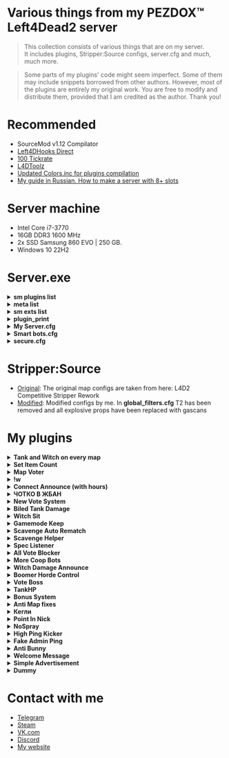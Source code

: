 # Various things from my PEZDOX™ Left4Dead2 server

> This collection consists of various things that are on my server.  
> It includes plugins, Stripper:Source configs, server.cfg and much, much more.  

> Some parts of my plugins' code might seem imperfect. Some of them may include snippets borrowed from other authors. 
> However, most of the plugins are entirely my original work. You are free to modify and distribute them, provided that I am credited as the author. Thank you!

# Recommended
* SourceMod v1.12 Compilator
* [Left4DHooks Direct](https://forums.alliedmods.net/showthread.php?t=321696)
* [100 Tickrate](https://github.com/accelerator74/Tickrate-Enabler)
* [L4DToolz](https://github.com/accelerator74/l4dtoolz?ysclid=m6cfjy68hx719060900)
* [Updated Colors.inc for plugins compilation](https://forums.alliedmods.net/showpost.php?p=2793368&postcount=417)
* [My guide in Russian. How to make a server with 8+ slots](https://forum.myarena.ru/index.php?/topic/47821-statia-kak-sdelat-server-na-8-slotov/)

# Server machine
* Intel Core i7-3770
* 16GB DDR3 1600 MHz
* 2x SSD Samsung 860 EVO | 250 GB.
* Windows 10 22H2

# Server.exe

<details><summary><b>sm plugins list</b></summary>
```ruby
[SM] Listing 109 plugins:  
001 "[L4D2]hunter_pounce_alignment_fix" (2.0) by Lux
002 "[L4D1 & L4D2] Ignore Physics Damage" (1.0.0) by Mart
003 "[L4D2] Fix Jockey Hitbox" (2.1) by Forgetest
004 "Jockey Ride Team Switch Teleport Fix" (1.0) by HarryPotter
005 "L4D2 Pounce Protect" (1.1) by ProdigySim
006 "[L4D & L4D2] Reload Fix - Max Clip Size" (1.5) by SilverShot
007 "L4D(2) Tank Rock Lag Compensation" (1.14) by Luckylockm,HarryPotter,Silvers
008 "[L4D1/2]witch_prevent_target_loss" (1.1.1) by Lux
009 "[L4D2] Poof" (1.35) by blackalegator
010 "[L4D2] Spitter Projectile Creator" (1.2) by SilverShot
011 "Survivor Bot Takeover" (0.8) by Mikko Andersson (muukis)
012 "KickMenu" (1.0) by pa4H
013 "Whe" (1.0) by pa4H
014 "FunCmds" (1.0) by pa4H
015 "[pa4H]Help" (1.0) by pa4H
016 "!kill & !afk & !jointeam" (2.0) by pa4H
017 "MajorMenu" (1.0) by pa4H
018 "OverrideChat" (1.0) by pa4H
019 "Server cmds" (1.0) by pa4H
020 "TeamSwitcher" (3.0) by pa4H
021 "[L4D & L4D2] Tank Pass" (2.5) by Scratchy [Laika] & raziEiL [disawar1]
022 "Round Start Bot Stop" (1.8) by EHG
023 "Melee In The Saferoom" (3.1.0) by $atanic $pirit, N3wton
024 "Tank Damage Announce" (2.0) by Griffin, Blade, pa4H
025 "[L4D1 & L4D2] Tank Rock Ignition" (1.1.0) by Mart
026 "[L4D2] Unlock Finales" (1.0.3) by Mart
027 "Tank Attack Control" (1.0) by vintik, CanadaRox, Jacob, Visor, pa4H
028 "AntiMapFixes" (1.0) by pa4H
029 "BonusSystem" (2.5) by pa4H, vintik
030 "MapVoter" (2.1) by pa4H
031 "SetItemsCount" (3.0) by pa4H
032 "Tank&Witch on every map and !boss" (030824) by pa4H
033 "TankHP" (2.0) by pa4H
034 "VoteBoss" (1.0) by pa4H
035 "WhoBecomeTank" (1.0) by pa4H
036 "WitchDamageAnnounce" (2.0) by pa4H
037 "WitchSit" (1.0) by pa4H
038 "Connection Time Player" (1.0.0) by AlmazON
039 "AdminSeeAllChat" (1.0) by pa4H
040 "AntiBunny" (1.0) by pa4H
041 "ChatProcessor" (1.0) by pa4H
042 "MVP" (2.0) by pa4H
043 "SimpleAdv" (2.0) by pa4H, Tsunami
044 "Welcome Message" (2.0) by pa4H
045 "ABX" (1.2) by PCI Gaming Team
046 "[L4D2] Boomer Horde Control" (2.0) by Spoon, pa4H
047 "[L4D & L4D2] Common Limiter" (1.2) by SilverShot
048 "L4D2 weapon csgo reload" (2.3) by Harry Potter
049 "Dynamic Ghost Respawn Time" (1.0) by Xx_Faxe_xX
050 "[L4D & 2] Freely Round End" (1.0) by Forgetest
051 "[L4D & L4D2] Gear Transfer" (2.21) by SilverShot
052 "L4D Ghost Fly" (1.1.1) by Madcap
053 "[L4D2] Gift Rewards" (1.7) by SilverShot
054 "[L4D & L4D2] God Frames Patch" (1.7) by SilverShot
055 "L4D2 Hittable Control" (0.7) by Stabby, Visor, Sir, Derpduck, Forgetest
056 "Incap Punch Fix" (1) by CanadaRox
057 "L4D2 Melee Damage Fix&Control" (2.1) by Visor, Sir, A1m`
058 "L4D2 Bash Kills" (1.0) by Jahze
059 "No Spitter During Tank" (2.0) by Don, epilimic, Griffin
060 "[L4D & L4D2] Reverse Friendly-Fire" (2.8.2) by Mystic Spiral, pa4H
061 "[L4D2] Shove Direction Fix" by BHaType
062 "BiledTankDamage" (1.0) by pa4H
063 "Round All Talk" (1.1) by Mr. Zero
064 "[L4D & L4D2] First Map - Skip Intro Cutscenes" (1.11) by SilverShot
065 "DBLogger" (2.0) by pa4H
066 "FakeAdminPing" (1.0) by pa4H
067 "HighPingKicker" (1.0) by pa4H
068 "New Vote System" (170125) by pa4H
069 "PointInNick" (1.0) by pa4H
070 "ProStats" (4.0) by pa4H
071 "[L4D & L4D2] Dissolve Infected" (1.15) by SilverShot
072 "L4D2 Godframes Color (Default timings)" (0.1.2) by Tabun
073 "[L4D2]Survivor_Legs_Restore" (1.6.0) by Lux
074 "L4D2 Tank Hittable Glow" (2.5) by Harry Potter, Sir, A1m`, Derpduck
075 "Chotko_V_Jban" (2.0) by pa4H
076 "Kegly" (1.0) by pa4H
077 "ListSpeakers" (5.0) by pa4H, Aceleracion, Emilio3
078 "PissOnFace" (1.0) by pa4H
079 "UltraSound" (1.1) by pa4H
080 "l4d2_changelevel" (1.2.1) by Lux
081 "Skill Detection (skeets, crowns, levels)" (1.1.1) by Tabun
082 "[L4D & L4D2] Mission and Weapons - Info Editor" (1.25) by SilverShot
083 "[L4D & L4D2] Left 4 DHooks Direct" (1.155) by SilverShot
084 "[ANY] Restart Empty Server (or Map)" (2.6) by Alex Dragokas
085 "L4D 1/2 Remove Lobby Reservation" (2.0.8) by Downtown1, Anime4000, sorallll, HatsuneImagine
086 "[L4D2 & CS:GO & NMRiH] VScript File Replacer" (1.17) by SilverShot
087 "Server status" (1.0) by pa4H
088 "[L4D/2] Automated Demo Recording" (1.2) by shqke
089 "[L4D/2] Hide SourceTV Bot" (1.2) by shqke
090 "Manage HLTV Cameras" (1.6) by shqke
091 "[L4D/2] Unlink Camera Entities" (1.1) by shqke
092 "[Lilac] Little Anti-Cheat" (1.7.4) by J_Tanzanite
093 "Anti BunnyHop" (2.0) by CanadaRox, pa4H
094 "AntiPetuch" (1.0) by pa4H
095 "AFK Manager" (4.3.0) by Rothgar
096 "Spectator stays spectator" (1.0h-2024/2/19) by Die Teetasse, Harry
097 "l4d2 specating cheat" (2.8-2023/6/19) by Harry Potter
098 "SpecLister" (6.0) by pa4H
099 "SimpleInfectedSelect" (2.1) by pa4H, XBetaAlpha
100 "VIP-System" (1.0) by pa4H
101 "[L4D & L4D2] Flashlight Package" (2.34) by SilverShot
102 "[L4D & L4D2] Hats" (1.49) by SilverShot
103 "Survivor Bot Select" (1.0) by Merudo
104 "Admin File Reader" (1.12.0.7165) by AlliedModders LLC
105 "Admin Menu" (1.12.0.7165) by AlliedModders LLC
106 "Basic Comm Control" (1.12.0.7165) by AlliedModders LLC
107 "Basic Commands" (1.12.0.7176) by AlliedModders LLC
108 "Fun Commands" (1.12.0.7165) by AlliedModders LLC
109 "Player Commands" (1.12.0.7165) by AlliedModders LLC
```
</details>

<details><summary><b>meta list</b></summary>
```ruby
Listing 10 plugins:
  [01] L4DToolZ (2.0.1) by Accelerator, Ivailosp
  [02] Pounce Damage Uncap (1.1.0.0-1) by Michael "ProdigySim" Busby, $atanic $pirit
  [03] SourceMod (1.12.0.7176) by AlliedModders LLC
  [04] Stripper (1.2.2) by BAILOPAN
  [05] Actions (3.8.8) by BHaType
  [06] SourceTV Manager (1.2) by Peace-Maker
  [07] SDK Tools (1.12.0.7176) by AlliedModders LLC
  [08] SourceTV Support (0.10.1) by Evgeniy "shqke" Kazakov
  [09] SDK Hooks (1.12.0.7176) by AlliedModders LLC
  [10] DHooks (1.12.0.7176) by AlliedModders LLC
```	
</details>

<details><summary><b>sm exts list</b></summary>
```ruby
[SM] Displaying 17 extensions:
[01] Accelerator (2.5.0): SRCDS Crash Handler
[02] Webternet (1.12.0.7176): Extension for interacting with URLs
[03] Actions (3.8.8): Nextbot action tree manager
[04] Console Cleaner (1.4.0): Console warning suppressor
[05] SourceTV Manager (1.2): Interface to interact with the SourceTV server.
[06] BinTools (1.12.0.7176): Low-level C/C++ Calling API
[07] SDK Tools (1.12.0.7176): Source SDK Tools
[08] SourceTV Support (0.10.1): Restores broadcasting/recording SourceTV features in Left 4 Dead engine
[09] SDK Hooks (1.12.0.7176): Source SDK Hooks
[10] DHooks (1.12.0.7176): Dynamic Hooks
[11] Client Preferences (1.12.0.7176): Saves client preference settings
[12] SQLite (1.12.0.7176): SQLite Driver
[13] Top Menus (1.12.0.7176): Creates sorted nested menus
[14] GeoIP (1.12.0.7176): Geographical IP information
[15] REST in Pawn (1.3.1): Provides HTTP and JSON natives for plugins
[16] Regex (1.12.0.7176): Provides regex natives for plugins
[17] MySQL-DBI (1.12.0.7176): MySQL driver implementation for DBI
```
</details>

<details><summary><b>plugin_print</b></summary>
```ruby
Loaded plugins:  
0:      "Metamod:Source 1.12.0-dev+1211"
1:      "Tickrate_Enabler 1.5, ProdigySim"
```
</details>

<details><summary><b>My Server.cfg</b></summary>

```ruby
hostname "PEZDOX | Versus #1" 

sv_allow_lobby_connect_only 1  // САМЫЙ ВАЖНЫЙ КВАР

sm_cvar sv_visiblemaxplayers 10
sm_cvar sv_maxplayers 24

sm_cvar sv_gametypes "versus"
sm_cvar mp_gamemode "versus"
sm_cvar lock_gamemode "versus"
sm_cvar sv_tags "versus, pezdox"
sm_cvar sv_search_key "versus, pezdox"

// Server //
sv_lan 0
motd_enabled 0 
sm_cvar sv_force_unreserved 0
sv_region 3
sv_steamgroup_exclusive 0
sm_cvar sm_advertisements_interval 75

sm_cvar vs_max_team_switches 5	  	  // Возможность 5 раз менять команду
sm_cvar sb_all_bot_game 1		 	  // Чтоб игра не завершалась когда в команде нет игроков
sm_cvar allow_all_bot_survivor_team 1 // Чтоб игра не завершалась когда в команде нет игроков
bot_join_after_player 0

// SYNXRA //
sm_cvar nb_update_frequency 0.014
sm_cvar sv_minrate 100000
sm_cvar sv_maxrate 100000
sm_cvar sv_minupdaterate 100
sm_cvar sv_maxupdaterate 100
sm_cvar sv_mincmdrate 100
sm_cvar sv_maxcmdrate 100
sm_cvar sv_client_min_interp_ratio 0
sm_cvar sv_client_max_interp_ratio 0
sm_cvar fps_max 0
sm_cvar sv_client_predict 1
sm_cvar sv_unlag 1
sm_cvar sv_maxunlag 0.5
sm_cvar net_maxcleartime 0.001
sm_cvar net_splitrate 2
sm_cvar net_splitpacket_maxrate 100000
mat_queue_mode 2
// Resolve_colission ext
z_resolve_zombie_collision_multiplier "0.05"

// SourceTV
tv_password 1337232228
tv_relaypassword 1337232228
sm_cvar sm_autorecord_minplayers 4
sm_cvar sm_autorecord_roundsplit 0
sm_cvar sm_autorecord_pathfmt "!Demos\%d.%m.%Y\%l-%d.%m.%Y-%H.%M"

// DAMAGE //
sm_cvar l4d2_melee_damage_tank_nerf "27.0" // 300 = 27 | 200 = 51 | 250 = 39
sm_cvar biledTankDamage "100"
sm_cvar z_witch_damage_per_kill_hit 60
sm_cvar z_door_pound_damage 160
sm_cvar survivor_burn_factor_normal "0.35" // 0.2 stock
sm_cvar z_hunter_max_pounce_bonus_damage "100"
sm_cvar z_pounce_damage_range_min "300"
sm_cvar z_pounce_damage_range_max "2200"
sm_cvar hunter_killHeight "1200"
sm_cvar hunter_killMinHP "30"
//sm_cvar boomer_pz_claw_dmg 10
//sm_cvar hunter_pz_claw_dmg 10
//sm_cvar jockey_pz_claw_dmg  10
//sm_cvar smoker_pz_claw_dmg 10
//sm_cvar spitter_pz_claw_dmg 10

// Props damage //
sm_cvar hc_sflog_standing_damage "100.0"
sm_cvar hc_bhlog_standing_damage "100.0"
sm_cvar hc_haybale_standing_damage "100.0"
sm_cvar hc_baggage_standing_damage "100.0"

// Патроны //
sm_cvar ammo_shotgun_max "80"
sm_cvar ammo_smg_max "750"
sm_cvar ammo_sniperrifle_max "60"

// Logs //
sv_rcon_banpenalty 0
sv_rcon_maxfailures 1
sv_rcon_minfailures 1
sv_rcon_minfailuretime 0
log on
sv_rcon_log 1
sv_logbans 1
sv_logecho 1
sv_logfile 1
sv_log_onefile 0
mp_logdetail 3
exec banned_ip.cfg
exec banned_user.cfg
writeid
writeip

// FastDL //
sv_pure 0
sv_consistency 0
sv_downloadurl "http://pa4h.ru/!l4d2"
sv_allowdownload 0
sv_allowupload 0

// Commons //
sm_cvar z_health 30 // HP бомжей
sm_cvar z_common_limit "24" // Общее население
sm_cvar z_mob_spawn_max_size "24" // Максимальное сколько прибежит в волне
sm_cvar z_mob_spawn_min_size "24" // Минимальное сколько прибежит в волне
sm_cvar z_mega_mob_size "24" // При паническом событии.
sm_cvar z_mob_spawn_finale_size "24"
sm_cvar z_mega_mob_spawn_max_interval "240" 
sm_cvar z_mega_mob_spawn_min_interval "230" // This command sets the maximum spawn interval, in seconds, between each mega mob spawn.
BoomHordeSet "1" "10"
BoomHordeSet "2" "6"
BoomHordeSet "3" "4"
BoomHordeSet "4" "4"


// Ability refill delays//
sm_cvar z_spit_interval "15" // 20
sm_cvar z_vomit_interval "25" // 30
//sm_cvar tongue_hit_delay "15" // 15
//sm_cvar tongue_miss_delay  "3" // 3
//sm_cvar z_charge_interval "12" // 12
//sm_cvar z_leap_interval_post_incap "30" // 30
sm_cvar z_leap_interval_post_ride "10" // 6


// TANK or WITCH//
sm_cvar z_tank_health 5500 // 8250 ХП
sm_cvar sv_force_time_of_day 0 // Сидячая Вича на всех картах
sm_cvar z_frustration_lifetime 50 // Контроль Танка
sm_cvar l4d_tank_pass_count 100
sm_cvar z_tank_damage_slow_min_range 0
sm_cvar z_tank_damage_slow_max_range 100
sm_cvar tank_stuck_time_suicide "999"
sm_cvar z_witch_burn_time "25"
sm_cvar tank_burn_duration "100"

// Delays //
sm_cvar decalfrequency 1.0 // Задержка спрея
sm_cvar sv_pz_endgame_vote_period 20 
sm_cvar sv_pz_endgame_vote_post_period 20
sm_cvar scavenge_round_setup_time 15
sm_cvar scavenge_round_restart_delay 1
sm_cvar scavenge_round_restart_delay_tied 1
sm_cvar versus_round_restarttimer 5 // Время подсчета очков versus

exec bots.cfg
exec secure.cfg
```
</details>

<details><summary><b>Smart bots.cfg</b></summary>

```ruby
// Survivors
sm_cvar sb_allow_shoot_through_survivors "0"
sm_cvar sb_battlestation_give_up_range_from_human "100"
sm_cvar sb_battlestation_human_hold_time "0.25"
sm_cvar sb_close_checkpoint_door_interval "0.18"
sm_cvar sb_close_threat_range "75"
sm_cvar sb_combat_saccade_speed "2250"
sm_cvar sb_debug_apoproach_wait_time "0"
sm_cvar sb_enforce_proximity_lookat_timeout "0.0"
sm_cvar sb_enforce_proximity_range "10000"
sm_cvar sb_escort "0"
sm_cvar sb_far_hearing_range "0xffffff"
sm_cvar sb_follow_stress_factor "0.0"
sm_cvar sb_friend_immobilized_reaction_time_expert "0"
sm_cvar sb_friend_immobilized_reaction_time_hard "0"
sm_cvar sb_friend_immobilized_reaction_time_normal "0"
sm_cvar sb_friend_immobilized_reaction_time_vs "0"
sm_cvar sb_locomotion_wait_threshold "0"
sm_cvar sb_max_battlestation_range_from_human "290"
sm_cvar sb_max_scavenge_separation "2000"
sm_cvar sb_max_team_melee_weapons "8"
sm_cvar sb_melee_approach_victim "0"
sm_cvar sb_min_attention_notice_time "0"
sm_cvar sb_min_orphan_time_to_cover "0"
sm_cvar sb_near_hearing_range "10000"
sm_cvar sb_neighbor_range "100"
sm_cvar sb_normal_saccade_speed "1500"
sm_cvar sb_path_lookahead_range "975"
sm_cvar sb_pushscale "4"
sm_cvar sb_reachability_cache_lifetime "0"
sm_cvar sb_reachable_cache_paranoia "0"
sm_cvar sb_rescue_vehicle_loading_range "50"
sm_cvar sb_separation_danger_max_range "300"
sm_cvar sb_separation_danger_min_range "84"
sm_cvar sb_separation_range "300"
sm_cvar sb_sidestep_for_horde "1"
sm_cvar sb_threat_close_range "50"
sm_cvar sb_threat_exposure_stop "0xffffff"
sm_cvar sb_threat_exposure_walk "0xffffff"
sm_cvar sb_threat_far_range "8000"
sm_cvar sb_threat_medium_range "3000"
sm_cvar sb_threat_very_close_range "50"
sm_cvar sb_threat_very_far_range "0xffffff"
sm_cvar sb_use_button_range "1000"
sm_cvar sb_vomit_blind_time "0.0"
sb_force_max_intensity Bill
sb_force_max_intensity Coach
sb_force_max_intensity Ellis
sb_force_max_intensity Francis
sb_force_max_intensity Louis
sb_force_max_intensity Nick
sb_force_max_intensity Rochelle
sb_force_max_intensity Zoey

// Survivors for versus
sm_cvar sb_combat_saccade_speed "6750"
sm_cvar sb_locomotion_wait_threshold "0.1"
sm_cvar sb_max_battlestation_range_from_human "100"
sm_cvar sb_normal_saccade_speed "5250"
sm_cvar sb_path_lookahead_range "1350"
sm_cvar sb_pushscale "6.5"
sm_cvar sb_separation_danger_max_range "150"
sm_cvar sb_separation_danger_min_range "75"
sm_cvar sb_separation_range "150"
sm_cvar sb_threat_close_range "5000"
sm_cvar sb_threat_far_range "0xffffff"
sm_cvar sb_threat_medium_range "6000"
sm_cvar sb_threat_very_close_range "2000"

// Infected
sm_cvar boomer_exposed_time_tolerance "0"
sm_cvar boomer_vomit_delay "0.0"
sm_cvar hunter_pounce_loft_rate "0.0375"
sm_cvar hunter_pounce_max_loft_angle "90"
sm_cvar hunter_pounce_ready_range "2000"
sm_cvar jockey_pounce_loft_rate "0.0375"
sm_cvar jockey_pounce_max_loft_angle "90"
sm_cvar nb_goal_look_ahead_range "0xffffff"
sm_cvar nb_path_draw_inc "0xffffff"
sm_cvar nb_path_segment_influence_radius "0xffffff"
sm_cvar nb_saccade_speed "4150"
sm_cvar nb_saccade_time "0"
sm_cvar nb_speed_look_ahead_range "338"
sm_cvar smoker_escape_range "750"
sm_cvar smoker_tongue_delay "0.8"
sm_cvar tank_run_spawn_delay "3"
sm_cvar tank_stasis_time_suicide "90"
sm_cvar tank_stuck_time_choose_new_target "0.5"
sm_cvar tank_stuck_visibility_tolerance_choose_new_target "1.5"
sm_cvar tank_stuck_visibility_tolerance_suicide "60"
sm_cvar tank_throw_aim_error "25"
sm_cvar tank_throw_allow_range "675"
sm_cvar tank_throw_lead_time_factor "0.13"
sm_cvar tank_throw_loft_rate "0.016"
sm_cvar tank_throw_max_loft_angle "90"
sm_cvar tank_visibility_tolerance_suicide "150"
sm_cvar tongue_dropping_to_ground_time "0.7"
sm_cvar z_charge_warmup "0.5"
sm_cvar z_female_boomer_spawn_chance "50"
sm_cvar z_hunter_lunge_pitch "95"
sm_cvar z_jockey_leap_range "675"
sm_cvar z_jockey_leap_time "0.0"
sm_cvar z_jockey_lookahead "1600"
sm_cvar z_jockey_min_ledge_distance "0"
sm_cvar z_jockey_ride_hazard_scan_distance "1900"
sm_cvar z_jockey_ride_scan_distance "3000"
sm_cvar z_jockey_ride_scan_interval "1.50"
sm_cvar z_lunge_interval "0"
sm_cvar z_tank_attack_interval "0.175"
// Infected for versus
sm_cvar jockey_pounce_loft_rate "0.039"
sm_cvar tank_stuck_time_choose_new_target "0.1"
sm_cvar tank_stuck_visibility_tolerance_choose_new_target "1"
sm_cvar tank_throw_aim_error "38"
sm_cvar z_charge_warmup "0.25"
```
</details>

<details><summary><b>secure.cfg</b></summary>

```ruby
rcon_password "Hui tebe"
sm_cvar SteamAPI_Key "Hui tebe"
sv_steamgroup "Hui tebe"
```
</details>

# Stripper:Source
* [Original](https://github.com/Derpduck/L4D2-Comp-Stripper-Rework): The original map configs are taken from here: L4D2 Competitive Stripper Rework
* [Modified](/StripperSource): Modified configs by me. In __global_filters.cfg__ T2 has been removed and all explosive props have been replaced with gascans

# My plugins

<details><summary><b>Tank and Witch on every map</b></summary>

  * [Download](/L4D2-Plugins/TankandWitchoneverymap): This plugin will make the game spawn a Tank with a Witch on EVERY map
    * After the start of the campaign, the plugin randomly selects the spawn position of Tank and Witch.
    * __!boss__ command available. It will show on what percentage of the progress the Tank & Witch will appear.
    * Additionally, the plugin displays a message about Tank encounter.
 ##
</details>

<details><summary><b>Set Item Count</b></summary>

  * [Download](/L4D2-Plugins/SetItemCount): Allows you to set a fixed number of items to appear
	* Big thanks to AiKi and Crimson_Fox  
  
    * __!itemcount__ - Displays the number of items on the map in chat. Only for admins.  
	
	* 20 seconds after survivors leave the saferoom, all medkits on the map are deleted.
	* 2 __pain pill__  
    * 2 __adrenaline__  
    * 1 __defibrillator__  
    * 2 __vomitjar__  
    * 1 __molotov__  
    * 4 __pipe bomb__  
    * 1 __incendiary__  
    * 1 __explosive__  
 ##
</details>

<details><summary><b>Map Voter</b></summary>

  * [Download](/L4D2-Plugins/MapVoter): The plugin displays a menu at the end of the round with voting for the next map.
    * You definitely need a plugin __l4d2_changelevel.smx__. It comes bundled with the plugin 
    * Work only in versus.  
	* Displays the number of votes next to the card name.  
	* It is possible to choose at what hour the voting will start (0 or 1)  
	* It is possible to re-vote 1 time
	
	![picture](/git/mapvoter.png)

## Available commands:
__!revote__  
__!mapvote__  
__!votemap__  
__!mv__  
__!rtv__  

## ConVars:
__sm_cvar timeToEndVote 30__  
__sm_cvar timeToChangeMap 10__  
__sm_cvar voteOnRound 1__  
__sm_cvar canRevote 0__  

 ##
</details>

<details><summary><b>!w</b></summary>

  * [Download](/L4D2-Plugins/!w): The plugin is identical to "L4D2 Startup weapons" by Shine  
	* __!w__, __!t1__, __!melee__ commands is available.  

	* Also available:  
	* __!knife__, __!fireaxe__, __!axe__, __!katana__, __!machete__, __!pan__, __!fryingpan__.  
	* __!shotgun__, __!pump__, __!chrome__, __!smg__, __!uzi__, __!sniper__, __!scout__, __!sniper__.
 ##
</details>

<details><summary><b>Connect Announce (with hours)</b></summary>

  * [Download](/L4D2-Plugins/ConnectAnnounce): A VERY simple plugin showing the connection and disconnection message.
    * Country, city, disconnect reason and also shows the __hours__ spent in L4D2.  
	* The translation file is available (pa4HConAnnounce.phrases.txt)
## Phrases preview:
```
 Player click join to server: Player pa4H is connecting...
 Player fully loaded: Player pa4H (RUS, BRN) connected! 4324h
 Player disconnected: Player pa4H disconnected (Disconnect by user)
 ```
 
## How to install:
  * To be able to display hours, you need a  [Steam API ID](https://steamcommunity.com/dev/apikey).  
  * Put to server.cfg: `sm_cvar SteamAPI_Key "yourid"`  
  * [REST in Pawn](https://forums.alliedmods.net/showthread.php?t=298024) extension for work with SteamAPI.  
  * [Colors.inc](https://forums.alliedmods.net/showthread.php?t=96831) for plugin compilation.  
 ##
</details>

<details><summary><b>ЧОТКО В ЖБАН</b></summary>

  * [Download](/L4D2-Plugins/ЧоткоВЖбан): При убийстве особого зараженного в голову плагин выводит на экран картинку "чотко в жбан". И воспроизводит звук "В ГОЛОВУ!"  
  ![picture](/git/jban.png)
    * У игрока должны скачиваться файлы: __vjban.vmt__, __vjban.vtf__, __v_jban.mp3__
## Настройки FastDL:

```
sv_pure 0
sv_consistency 0
sv_downloadurl "http://site.com/!l4d2"
sv_allowdownload 0
sv_allowupload 0
```
 ##
</details>

<details><summary><b>New Vote System</b></summary>

  * [Download](/L4D2-Plugins/NewVoteSystem): The voting system is written from scratch.
    * You definitely need a plugin __l4d2_changelevel.smx__. It comes bundled with the plugin  
	
Plugin allows you to:
1. Create custom votes: sm_customVote <VoteText> <PassVoteText>
2. Vote for kick a player from another team.
3. Vote for killing infected bots: __!killbots__, __!kb__.
4. Vote for kick of spectators: __!kickspec__, __!ks__, __!sk__, __!nospec__, __!speckick__.
5. Ability to use the __!rematch__ command. (Just start RestartChapter vote)
  
Fixed a game bug when 60% of votes are not pass the vote. (VALVe, did you skip math lessions?)

Plugin disable "Return to Lobby".

Plugin keeps alltalk enabled if players voted to enable it.

Fixed game bug "Voting is already started".

## FAQ:
```
  Q: Why player who created the vote not vote "Yes" automatically?
  A: It might be for trolling. If an inattentive player votes "YES" when the vote for kick his.
  
  Q: Why plugin allow to votekick players from another team
  A: This is a game bug that has existed since the release. I'm not going to change the established mechanics of the game.
  
  Q: Map change not working!
  A: Did you forget about l4d2_changelevel.smx? Put it in your plugins folder.
  
  Q: How to compile?
  A: Compiled on SourceMod 1.11. Additionally you need colors.inc
 ```
 ##
</details>

<details><summary><b>Biled Tank Damage</b></summary>

  * [Download](/L4D2-Plugins/BiledTankDamage): Changes the damage from commons when a vomitjar is thrown at a Tank
    * Сvar: __sm_cvar biledTankDamage 50__
 ##
</details>

<details><summary><b>Witch Sit</b></summary>

  * [Download](/L4D2-Plugins/WitchSit): When the Witch kills the survivor, she sits down and starts crying.
    * I recommend using the plugin with this cvar: __sm_cvar sv_force_time_of_day 0__
 ##
</details>

<details><summary><b>Gamemode Keep</b></summary>

  * [Download](/L4D2-Plugins/GamemodeKeep): The plugin does not allow you to start a server with a game mode other than scavenge
 ##
</details>

<details><summary><b>Scavenge Auto Rematch</b></summary>

  * [Download](/L4D2-Plugins/ScavengeAutoRematch): For scavenge mode. The plugin starts changing the map to the same one 9 seconds after the end of the game.
    * You definitely need a plugin __l4d2_changelevel.smx__.
 ##
</details>

<details><summary><b>Scavenge Helper</b></summary>

  * [Download](/L4D2-Plugins/ScavengeHelper): The first plugin I wrote from the distant 2021. Consists of bad code slightly less than completely.
	* Shows how much time and how many canstras were filled in scavenge mode
 ##
</details>

<details><summary><b>Spec Listener</b></summary>

  * [Download](/L4D2-Plugins/SpecListener): Allows spectator listen others voice and chat
 ##
</details>

<details><summary><b>All Vote Blocker</b></summary>

  * [Download](/L4D2-Plugins/AllVoteBlocker): The name speaks for itself
 ##
</details>

<details><summary><b>More Coop Bots</b></summary>

  * [Download](/L4D2-Plugins/MoreCoopBots): Adds many bots to the map. Useful for coop servers with 4+ players
 ##
</details>

<details><summary><b>Witch Damage Announce</b></summary>

  * [Download](/L4D2-Plugins/WitchDamageAnnounce): Just see screenshot  
  ![picture](/git/witch.png)
 ##
</details>

<details><summary><b>Boomer Horde Control</b></summary>

  * [Download](/L4D2-Plugins/BoomerHordeControl): Fixed number of zombies that come running when Boomer vomit
    * [Original author](https://github.com/spoon-l4d2/Plugins/blob/master/source/l4d2_boomer_horde_control.sp)
	* Cvar: __BoomHordeSet__ "number of vomited survivors" "number of incoming zombies"
	* BoomHordeSet "1" "5"
	* BoomHordeSet "2" "5"
	* BoomHordeSet "3" "5"
	* BoomHordeSet "4" "5"
 ##
</details>

<details><summary><b>Vote Boss</b></summary>

  * [Download](/L4D2-Plugins/NewVoteSystem/VoteBoss):
    * __WARNING!!!__ This plugin is part of the [New Vote System](/L4D2-Plugins/NewVoteSystem) plugin.
	* Adds the __!voteboss <tank%> <witch%>__ command
	* Example: __!voteboss 10 20__, where 10% is the percentage of Tank spawn. 20% is the percentage of the Witch's spawn.
 ##
</details>

<details><summary><b>TankHP</b></summary>

  * [Download](/L4D2-Plugins/TankHP): Just see screenshot :)  
  ![picture](/git/tankHP.png)
</details>

<details><summary><b>Bonus System</b></summary>

  * [Download](/L4D2-Plugins/BonusSystem): A custom bonus system that is used on PEZDOX
	* Adds points for
	* +50 for killing a Witch (per team). Total 50.
	* +25 for an unused first aid kit. Total 100.
	* +25 for passing without an encap. Total 100.
	* +25 for passing without death. Total 100
 ##
</details>

<details><summary><b>Anti Map fixes</b></summary>

  * [Download](/L4D2-Plugins/AntiMapfixes): Removes some map fixes. Which appeared after The Last Stand update
    * [The Last Stand update script. Which removes the old bugs of the game](https://github.com/L4D-Community-Team/Last-Stand-Refresh/blob/main/scripts/vscripts/anv_mapfixes.nut)
	* For a complete list of my deleted map fixes, see inside the plugin source
##
</details>

<details><summary><b>Кегли</b></summary>

  * [Download](/L4D2-Plugins/Кегли)
    * When a Charger grabs a survivor and knocks down another, the sound of pins is played.
	* If a Charger beats up four survivors, then a "Strike" picture is shown on the players' screen  
	
	![picture](/git/Strike.png)
 ##
</details>

<details><summary><b>Point In Nick</b></summary>

  * [Download](/L4D2-Plugins/PointInNick): A funny plugin that changes the nickname of players who have a dot in their nickname
    * The "data" folder contains the __NewNames.txt__ file. 
	* You can enter the names that will be replaced
 ##
</details>

<details><summary><b>NoSpray</b></summary>

  * [Download](/L4D2-Plugins/NoSpray): The plugin disables the ability to put spray
 ##
</details>

<details><summary><b>High Ping Kicker</b></summary>

  * [Download](/L4D2-Plugins/HighPingKicker): The simplest plugin that kicks players with high ping
 ##
</details>

<details><summary><b>Fake Admin Ping</b></summary>

  * [Download](/L4D2-Plugins/FakeAdminPing): Changes the ping number of admins in the TAB. Thereby masking it. The ping itself doesn't actually change.
  ![picture](/git/ping.png)
 ##
</details>

<details><summary><b>Anti Bunny</b></summary>

  * [Download](/L4D2-Plugins/AntiBunny): Убирает ебаного зайчика от HS Top  
	Превращает это:  
	
	```
	(\\__/)
	(='.'=)
	('')_('')
	```  
	Вот в это:
	
	```
	.i.
	Я долбоеб
	.i.
	```
 ##
</details>

<details><summary><b>Welcome Message</b></summary>

  * [Download](/L4D2-Plugins/WelcomeMessage): Sends a message to the player after logging in to the server. Sends it once
 ##
</details>

<details><summary><b>Simple Advertisement</b></summary>

  * [Download](/L4D2-Plugins/SimpleAdvertisement): A simple plugin that sends messages to the chat
  ![picture](/git/Adv.png)
 ##
</details>

<details><summary><b>Dummy</b></summary>

  * [Download](/L4D2-Plugins/): Описание
    *
	*
 ##
</details>

# Contact with me
* [Telegram](https://t.me/pa4H232)  
* [Steam](https://https://steamcommunity.com/id/pa4h1337/)  
* [VK.com](https://vk.com/pa4h1337)  
* [Discord](https://discord.gg/3zzud2jbRC)  
* [My website](https://pa4h.ru)  
